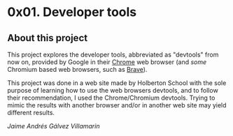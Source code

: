 # 0x01. Developer tools

## About this project
This project explores the developer tools, abbreviated as "devtools" from now on, provided by Google in their [Chrome](https://www.google.com/chrome/) web browser (and _some_ Chromium based web browsers, such as [Brave](https://brave.com/)).

This project was done in a web site made by Holberton School with the sole purpose of learning how to use the web browsers devtools, and to follow their recommendation, I used the Chrome/Chromium devtools. Trying to mimic the results with another browser and/or in another web site may yield different results.

*Jaime Andrés Gálvez Villamarin*
